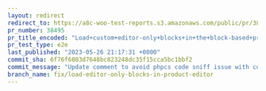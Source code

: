 ```yaml
---
layout: redirect
redirect_to: https://a8c-woo-test-reports.s3.amazonaws.com/public/pr/38495/e2e/index.html
pr_number: 38495
pr_title_encoded: "Load+custom+editor-only+blocks+in+the+block-based+product+editor"
pr_test_type: e2e
last_published: "2023-05-26 21:17:31 +0000"
commit_sha: 6f76f6803d7648bc823248dc35f15cca5bc1bbf2
commit_message: "Update comment to avoid phpcs code sniff issue with comment"
branch_name: fix/load-editor-only-blocks-in-product-editor
---
```

